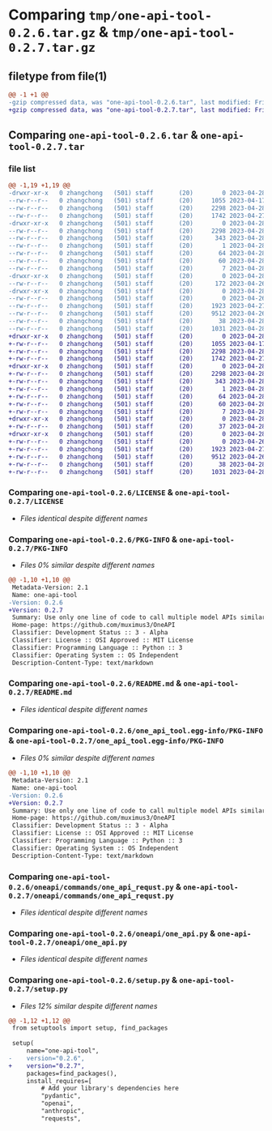 # Comparing `tmp/one-api-tool-0.2.6.tar.gz` & `tmp/one-api-tool-0.2.7.tar.gz`

## filetype from file(1)

```diff
@@ -1 +1 @@
-gzip compressed data, was "one-api-tool-0.2.6.tar", last modified: Fri Apr 28 08:38:58 2023, max compression
+gzip compressed data, was "one-api-tool-0.2.7.tar", last modified: Fri Apr 28 08:45:55 2023, max compression
```

## Comparing `one-api-tool-0.2.6.tar` & `one-api-tool-0.2.7.tar`

### file list

```diff
@@ -1,19 +1,19 @@
-drwxr-xr-x   0 zhangchong   (501) staff       (20)        0 2023-04-28 08:38:58.173565 one-api-tool-0.2.6/
--rw-r--r--   0 zhangchong   (501) staff       (20)     1055 2023-04-17 11:33:07.000000 one-api-tool-0.2.6/LICENSE
--rw-r--r--   0 zhangchong   (501) staff       (20)     2298 2023-04-28 08:38:58.173412 one-api-tool-0.2.6/PKG-INFO
--rw-r--r--   0 zhangchong   (501) staff       (20)     1742 2023-04-27 13:04:23.000000 one-api-tool-0.2.6/README.md
-drwxr-xr-x   0 zhangchong   (501) staff       (20)        0 2023-04-28 08:38:58.171953 one-api-tool-0.2.6/one_api_tool.egg-info/
--rw-r--r--   0 zhangchong   (501) staff       (20)     2298 2023-04-28 08:38:58.000000 one-api-tool-0.2.6/one_api_tool.egg-info/PKG-INFO
--rw-r--r--   0 zhangchong   (501) staff       (20)      343 2023-04-28 08:38:58.000000 one-api-tool-0.2.6/one_api_tool.egg-info/SOURCES.txt
--rw-r--r--   0 zhangchong   (501) staff       (20)        1 2023-04-28 08:38:58.000000 one-api-tool-0.2.6/one_api_tool.egg-info/dependency_links.txt
--rw-r--r--   0 zhangchong   (501) staff       (20)       64 2023-04-28 08:38:58.000000 one-api-tool-0.2.6/one_api_tool.egg-info/entry_points.txt
--rw-r--r--   0 zhangchong   (501) staff       (20)       60 2023-04-28 08:38:58.000000 one-api-tool-0.2.6/one_api_tool.egg-info/requires.txt
--rw-r--r--   0 zhangchong   (501) staff       (20)        7 2023-04-28 08:38:58.000000 one-api-tool-0.2.6/one_api_tool.egg-info/top_level.txt
-drwxr-xr-x   0 zhangchong   (501) staff       (20)        0 2023-04-28 08:38:58.172478 one-api-tool-0.2.6/oneapi/
--rw-r--r--   0 zhangchong   (501) staff       (20)      172 2023-04-26 09:02:00.000000 one-api-tool-0.2.6/oneapi/__init__.py
-drwxr-xr-x   0 zhangchong   (501) staff       (20)        0 2023-04-28 08:38:58.172920 one-api-tool-0.2.6/oneapi/commands/
--rw-r--r--   0 zhangchong   (501) staff       (20)        0 2023-04-26 09:00:27.000000 one-api-tool-0.2.6/oneapi/commands/__init__.py
--rw-r--r--   0 zhangchong   (501) staff       (20)     1923 2023-04-27 08:57:27.000000 one-api-tool-0.2.6/oneapi/commands/one_api_requst.py
--rw-r--r--   0 zhangchong   (501) staff       (20)     9512 2023-04-26 11:27:45.000000 one-api-tool-0.2.6/oneapi/one_api.py
--rw-r--r--   0 zhangchong   (501) staff       (20)       38 2023-04-28 08:38:58.173608 one-api-tool-0.2.6/setup.cfg
--rw-r--r--   0 zhangchong   (501) staff       (20)     1031 2023-04-28 08:34:25.000000 one-api-tool-0.2.6/setup.py
+drwxr-xr-x   0 zhangchong   (501) staff       (20)        0 2023-04-28 08:45:55.401738 one-api-tool-0.2.7/
+-rw-r--r--   0 zhangchong   (501) staff       (20)     1055 2023-04-17 11:33:07.000000 one-api-tool-0.2.7/LICENSE
+-rw-r--r--   0 zhangchong   (501) staff       (20)     2298 2023-04-28 08:45:55.401589 one-api-tool-0.2.7/PKG-INFO
+-rw-r--r--   0 zhangchong   (501) staff       (20)     1742 2023-04-27 13:04:23.000000 one-api-tool-0.2.7/README.md
+drwxr-xr-x   0 zhangchong   (501) staff       (20)        0 2023-04-28 08:45:55.400317 one-api-tool-0.2.7/one_api_tool.egg-info/
+-rw-r--r--   0 zhangchong   (501) staff       (20)     2298 2023-04-28 08:45:55.000000 one-api-tool-0.2.7/one_api_tool.egg-info/PKG-INFO
+-rw-r--r--   0 zhangchong   (501) staff       (20)      343 2023-04-28 08:45:55.000000 one-api-tool-0.2.7/one_api_tool.egg-info/SOURCES.txt
+-rw-r--r--   0 zhangchong   (501) staff       (20)        1 2023-04-28 08:45:55.000000 one-api-tool-0.2.7/one_api_tool.egg-info/dependency_links.txt
+-rw-r--r--   0 zhangchong   (501) staff       (20)       64 2023-04-28 08:45:55.000000 one-api-tool-0.2.7/one_api_tool.egg-info/entry_points.txt
+-rw-r--r--   0 zhangchong   (501) staff       (20)       60 2023-04-28 08:45:55.000000 one-api-tool-0.2.7/one_api_tool.egg-info/requires.txt
+-rw-r--r--   0 zhangchong   (501) staff       (20)        7 2023-04-28 08:45:55.000000 one-api-tool-0.2.7/one_api_tool.egg-info/top_level.txt
+drwxr-xr-x   0 zhangchong   (501) staff       (20)        0 2023-04-28 08:45:55.400718 one-api-tool-0.2.7/oneapi/
+-rw-r--r--   0 zhangchong   (501) staff       (20)       37 2023-04-28 08:45:03.000000 one-api-tool-0.2.7/oneapi/__init__.py
+drwxr-xr-x   0 zhangchong   (501) staff       (20)        0 2023-04-28 08:45:55.401205 one-api-tool-0.2.7/oneapi/commands/
+-rw-r--r--   0 zhangchong   (501) staff       (20)        0 2023-04-26 09:00:27.000000 one-api-tool-0.2.7/oneapi/commands/__init__.py
+-rw-r--r--   0 zhangchong   (501) staff       (20)     1923 2023-04-27 08:57:27.000000 one-api-tool-0.2.7/oneapi/commands/one_api_requst.py
+-rw-r--r--   0 zhangchong   (501) staff       (20)     9512 2023-04-26 11:27:45.000000 one-api-tool-0.2.7/oneapi/one_api.py
+-rw-r--r--   0 zhangchong   (501) staff       (20)       38 2023-04-28 08:45:55.401787 one-api-tool-0.2.7/setup.cfg
+-rw-r--r--   0 zhangchong   (501) staff       (20)     1031 2023-04-28 08:45:48.000000 one-api-tool-0.2.7/setup.py
```

### Comparing `one-api-tool-0.2.6/LICENSE` & `one-api-tool-0.2.7/LICENSE`

 * *Files identical despite different names*

### Comparing `one-api-tool-0.2.6/PKG-INFO` & `one-api-tool-0.2.7/PKG-INFO`

 * *Files 0% similar despite different names*

```diff
@@ -1,10 +1,10 @@
 Metadata-Version: 2.1
 Name: one-api-tool
-Version: 0.2.6
+Version: 0.2.7
 Summary: Use only one line of code to call multiple model APIs similar to ChatGPT. Currently supported: Azure OpenAI Resource endpoint API, OpenAI Official API, and Anthropic Claude series model API.
 Home-page: https://github.com/muximus3/OneAPI
 Classifier: Development Status :: 3 - Alpha
 Classifier: License :: OSI Approved :: MIT License
 Classifier: Programming Language :: Python :: 3
 Classifier: Operating System :: OS Independent
 Description-Content-Type: text/markdown
```

### Comparing `one-api-tool-0.2.6/README.md` & `one-api-tool-0.2.7/README.md`

 * *Files identical despite different names*

### Comparing `one-api-tool-0.2.6/one_api_tool.egg-info/PKG-INFO` & `one-api-tool-0.2.7/one_api_tool.egg-info/PKG-INFO`

 * *Files 0% similar despite different names*

```diff
@@ -1,10 +1,10 @@
 Metadata-Version: 2.1
 Name: one-api-tool
-Version: 0.2.6
+Version: 0.2.7
 Summary: Use only one line of code to call multiple model APIs similar to ChatGPT. Currently supported: Azure OpenAI Resource endpoint API, OpenAI Official API, and Anthropic Claude series model API.
 Home-page: https://github.com/muximus3/OneAPI
 Classifier: Development Status :: 3 - Alpha
 Classifier: License :: OSI Approved :: MIT License
 Classifier: Programming Language :: Python :: 3
 Classifier: Operating System :: OS Independent
 Description-Content-Type: text/markdown
```

### Comparing `one-api-tool-0.2.6/oneapi/commands/one_api_requst.py` & `one-api-tool-0.2.7/oneapi/commands/one_api_requst.py`

 * *Files identical despite different names*

### Comparing `one-api-tool-0.2.6/oneapi/one_api.py` & `one-api-tool-0.2.7/oneapi/one_api.py`

 * *Files identical despite different names*

### Comparing `one-api-tool-0.2.6/setup.py` & `one-api-tool-0.2.7/setup.py`

 * *Files 12% similar despite different names*

```diff
@@ -1,12 +1,12 @@
 from setuptools import setup, find_packages
 
 setup(
     name="one-api-tool",
-    version="0.2.6",
+    version="0.2.7",
     packages=find_packages(),
     install_requires=[
         # Add your library's dependencies here
         "pydantic",
         "openai",
         "anthropic",
         "requests",
```


